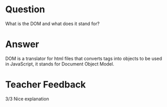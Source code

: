 # Question

What is the DOM and what does it stand for?

# Answer

DOM is a translator for html files that converts tags into objects to be used in JavaScript, it stands for Document Object Model.

# Teacher Feedback
3/3
Nice explanation
